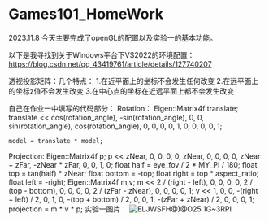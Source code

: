 # Games101_HomeWork
2023.11.8
今天主要完成了openGL的配置以及实验一的基本功能。

以下是我寻找到关于Windows平台下VS2022的环境配置：https://blog.csdn.net/qq_43419761/article/details/127740207

透视投影矩阵：几个特点：
1.在近平面上的坐标不会发生任何改变
2.在远平面上的坐标z值不会发生改变
3.在中心点的坐标在近远平面上都不会发生改变

自己在作业一中填写的代码部分：
Rotation：
    Eigen::Matrix4f translate;
    translate << cos(rotation_angle), -sin(rotation_angle), 0, 0, sin(rotation_angle), cos(rotation_angle), 0, 0, 0, 0, 1,
        0, 0, 0, 0, 1;

    model = translate * model;
Projection:
Eigen::Matrix4f p;
p << zNear, 0, 0, 0,
    0, zNear, 0, 0,
    0, 0, zNear + zFar, -zNear * zFar,
    0, 0, 1, 0;
float half = eye_fov / 2 * MY_PI / 180;
float top = tan(half) * zNear;
float bottom = -top;
float right = top * aspect_ratio;
float left = -right;
Eigen::Matrix4f m,v;
m << 2 / (right - left), 0, 0, 0,
    0, 2 / (top - bottom), 0, 0,
    0, 0, 2 / (zFar - zNear), 0,
    0, 0, 0, 1;
v << 1, 0, 0, -(right + left) / 2,
    0, 1, 0, -(top + bottom) / 2,
    0, 0, 1, -(zFar + zNear) / 2,
    0, 0, 0, 1;
projection = m * v * p;
实验一图片：
![`ELJWSFH@)`@O25 1G~3RPI](https://github.com/q931326/Games101_HomeWork/assets/124950885/59c1954e-4a20-4e38-ac23-f81fbf93f86b)

